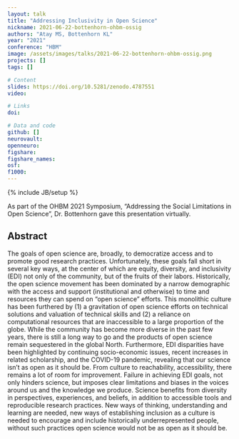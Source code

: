 ```yaml
---
layout: talk
title: "Addressing Inclusivity in Open Science"
nickname: 2021-06-22-bottenhorn-ohbm-ossig
authors: "Atay MS, Bottenhorn KL"
year: "2021"
conference: "HBM"
image: /assets/images/talks/2021-06-22-bottenhorn-ohbm-ossig.png
projects: []
tags: []

# Content
slides: https://doi.org/10.5281/zenodo.4787551
video:

# Links
doi:

# Data and code
github: []
neurovault:
openneuro:
figshare:
figshare_names:
osf:
f1000:
---
```

{% include JB/setup %}

As part of the OHBM 2021 Symposium, “Addressing the Social Limitations in Open Science”, Dr. Bottenhorn gave this presentation virtually.

## Abstract

The goals of open science are, broadly, to democratize access and to promote good research practices.
Unfortunately, these goals fall short in several key ways, at the center of which are equity, diversity, and
inclusivity (EDI) not only of the community, but of the fruits of their labors. Historically, the open science
movement has been dominated by a narrow demographic with the access and support (institutional and
otherwise) to time and resources they can spend on “open science” efforts. This monolithic culture has
been furthered by (1) a gravitation of open science efforts on technical solutions and valuation of
technical skills and (2) a reliance on computational resources that are inaccessible to a large proportion
of the globe. While the community has become more diverse in the past few years, there is still a long
way to go and the products of open science remain sequestered in the global North. Furthermore, EDI
disparities have been highlighted by continuing socio-economic issues, recent increases in related
scholarship, and the COVID-19 pandemic, revealing that our science isn’t as open as it should be. From
culture to reachability, accessibility, there remains a lot of room for improvement. Failure in achieving EDI
goals, not only hinders science, but imposes clear limitations and biases in the voices around us and the
knowledge we produce. Science benefits from diversity in perspectives, experiences, and beliefs, in
addition to accessible tools and reproducible research practices. New ways of thinking, understanding
and learning are needed, new ways of establishing inclusion as a culture is needed to encourage and
include historically underrepresented people, without such practices open science would not be as open
as it should be.